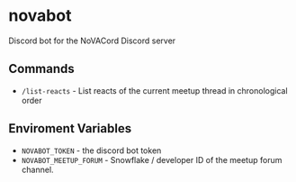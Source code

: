# novabot
Discord bot for the NoVACord Discord server

## Commands
- `/list-reacts` - List reacts of the current meetup thread in chronological order

## Enviroment Variables
- `NOVABOT_TOKEN` - the discord bot token
- `NOVABOT_MEETUP_FORUM` - Snowflake / developer ID of the meetup forum channel.
